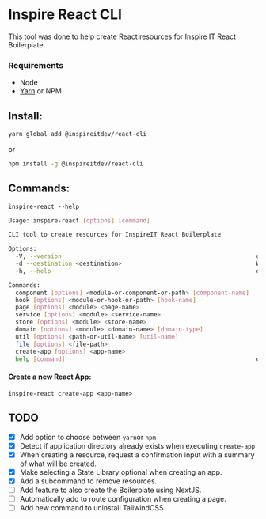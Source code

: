 # Inspire React CLI

This tool was done to help create React resources for Inspire IT React Boilerplate.

### Requirements
  - Node
  - [Yarn](https://yarnpkg.com/) or NPM

## Install:
```bash
yarn global add @inspireitdev/react-cli
```
or
```bash
npm install -g @inspireitdev/react-cli
```

## Commands:
`inspire-react --help`

```bash
Usage: inspire-react [options] [command]

CLI tool to create resources for InspireIT React Boilerplate

Options:
  -V, --version                                                       output the version number
  -d --destination <destination>                                      Where resources should be created. (default: "./src")
  -h, --help                                                          display help for command

Commands:
  component [options] <module-or-component-or-path> [component-name]
  hook [options] <module-or-hook-or-path> [hook-name]
  page [options] <module> <page-name>
  service [options] <module> <service-name>
  store [options] <module> <store-name>
  domain [options] <module> <domain-name> [domain-type]
  util [options] <path-or-util-name> [util-name]
  file [options] <file-path>
  create-app [options] <app-name>
  help [command]                                                      display help for command
```

#### Create a new React App:
`inspire-react create-app <app-name>`

## TODO

- [X] Add option to choose between `yarn`or `npm`
- [X] Detect if application directory already exists when executing `create-app`
- [X] When creating a resource, request a confirmation input with a summary of what will be created.
- [X] Make selecting a State Library optional when creating an app.
- [x] Add a subcommand to remove resources.
- [ ] Add feature to also create the Boilerplate using NextJS.
- [ ] Automatically add to route configuration when creating a page.
- [ ] Add new command to uninstall TailwindCSS
